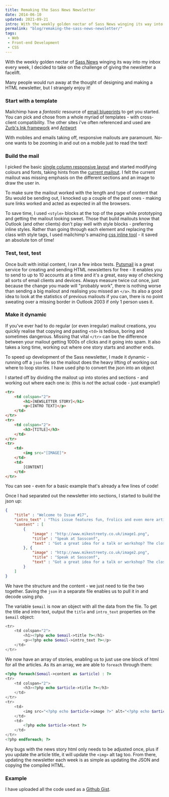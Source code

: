 ```yaml
---
title: Remaking the Sass News Newsletter
date: 2014-06-10
updated: 2021-09-21
intro: With the weekly golden nectar of Sass News winging its way into my inbox every week, I decided to take on the challenge of giving the newsletter a facelift
permalink: "blog/remaking-the-sass-news-newsletter/"
tags:
 - Web
 - Front-end Development
 - CSS
---
```


With the weekly golden nectar of [Sass News](https://twitter.com/SassNews) winging its way into my inbox every week, I decided to take on the challenge of giving the newsletter a facelift.

Many people would run away at the thought of designing and making a HTML newsletter, but I strangely enjoy it!

### Start with a template

Mailchimp have a _fantastic_ resource of [email blueprints](https://github.com/mailchimp/Email-Blueprints) to get you started. You can pick and chose from a whole myriad of templates - with cross-client compatibility. The other sites i've often referenced and used are [Zurb's Ink framework](http://zurb.com/ink/) and [Antwort](http://internations.github.io/antwort/)

With mobiles and emails taking off, responsive mailouts are paramount. No-one wants to be zooming in and out on a mobile just to read the text!

### Build the mail

I picked the basic [single column responsive layout](https://github.com/mailchimp/Email-Blueprints/blob/master/responsive-templates/base_boxed_basic_body_image_query.html) and started modifying colours and fonts, taking hints from the [current mailout](http://us7.campaign-archive1.com/?u=b4a4054cce715a3b0ae5e7d35&id=2244d26e0b). I felt the current mailout was missing emphasis on the different sections and an image to draw the user in.

To make sure the mailout worked with the length and type of content that Stu would be sending out, I knocked up a couple of the past ones - making sure links worked and acted as expected in all the browsers.

To save time, I used `<style>` blocks at the top of the page while prototyping and getting the mailout looking sweet. Those that build mailouts know that Outlook (and other clients) don't play well with style blocks - preferring inline styles. Rather than going through each element and replacing the class with style tags, I used mailchimp's amazing [css inline tool](http://templates.mailchimp.com/resources/inline-css/) \- it saved an absolute ton of time!

### Test, test, test

Once built with initial content, I ran a few inbox tests. [Putsmail](http://putsmail.com/) is a great service for creating and sending HTML newsletters for free - It enables you to send to up to 10 accounts at a time and it's a great, easy way of checking all sorts of email clients and devices. Always measure twice cut once, just because the change you made will "probably work", there is nothing worse than sending a big mailout and realising you missed an `</a>`. Its also a good idea to look at the statistics of previous mailouts if you can, there is no point sweating over a missing border in Outlook 2003 if only 1 person uses it.

### Make it dynamic

If you've ever had to do regular (or even irregular) mailout creations, you quickly realise that copying and pasting `<td>` is tedious, boring and sometimes dangerous. Missing that vital `</tr>` can be the difference between your mailout getting 1000s of clicks and it going into spam. It also takes a long time, working out where one story starts and another ends.

To speed up development of the Sass newsletter, I made it dynamic - running off a `json` file so the mailout does the heavy lifting of working out where to loop stories. I have used php to convert the json into an object

I started off by dividing the mailout up into stories and sections - and working out where each one is: (this is _not_ the actual code - just example!)

```html
<tr>
	<td colspan="2">
		<h1>[NEWSLETTER STORY]</h1>
		<p>[INTRO TEXT]</p>
	</td>
</tr>
<tr>
	<td colspan="2">
		<h3>[TITLE]</h3>
	</td>
</tr>
<tr>
	<td>
		<img src="[IMAGE]">
	</td>
	<td>
		[CONTENT]
	</td>
</tr>
```

You can see - even for a basic example that's already a few lines of code!

Once I had separated out the newsletter into sections, I started to build the json up:

```json
{
	"title" : "Welcome to Issue #17",
	"intro_text" : "This issue features fun, frolics and even more articles from Hugo!",
	"content" : [
		{
			"image" : "http://www.mikestreety.co.uk/image1.png",
			"title" : "Speak at Sassconf",
			"text" : "Got a great idea for a talk or workshop? The closing date for submissions to this years Sassconf has been extended to May 30th. "
		}, {
			"image" : "http://www.mikestreety.co.uk/image2.png",
			"title" : "Speak at Sassconf",
			"text" : "Got a great idea for a talk or workshop? The closing date for submissions to this years Sassconf has been extended to May 30th. "
		}
	]
}
```

We have the structure and the content - we just need to tie the two together. Saving the `json` in a separate file enables us to pull it in and decode using php.

 <?php $email = json\_decode(file\_get_contents('content.json')); ?>

The variable `$email` is now an object with all the data from the file. To get the title and intro text, output the `title` and `intro_text` properties on the `$email` object:

```php
<tr>
	<td colspan="2">
		<h1><?php echo $email->title ?></h1>
		<p><?php echo $email->intro_text ?></p>
	</td>
</tr>
```
We now have an array of stories, enabling us to just use one block of html for all the articles. As its an array, we are able to `foreach` through them:

```php
<?php foreach($email->content as $article) : ?>
<tr>
	<td colspan="2">
		<h3><?php echo $article->title ?></h3>
	</td>
</tr>
<tr>
	<td>
		<img src="<?php echo $article->image ?>" alt="<?php echo $article->title ?>">
	</td>
	<td>
		<?php echo $article->text ?>
	</td>
</tr>
<?php endforeach; ?>
```

Any bugs with the news story html only needs to be adjusted once, plus if you update the article title, it will update the `<img>` alt tag too. From there, updating the newsletter each week is as simple as updating the JSON and copying the compiled HTML.

### Example

I have uploaded all the code used as a [Github Gist](https://gist.github.com/mikestreety/f32e8e0fd98692bcc9e4).
